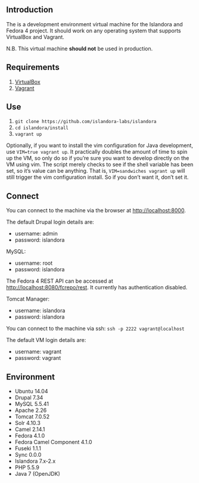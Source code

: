 ## Introduction

The is a development environment virtual machine for the Islandora and Fedora 4 project. It should work on any operating system that supports VirtualBox and Vagrant.

N.B. This virtual machine **should not** be used in production.

## Requirements

1. [VirtualBox](https://www.virtualbox.org/)
2. [Vagrant](http://www.vagrantup.com/)

## Use

1. `git clone https://github.com/islandora-labs/islandora`
2. `cd islandora/install`
3. `vagrant up`

Optionally, if you want to install the vim configuration for Java development, use `VIM=true vagrant up`.  It practically doubles the amount of time to spin up the VM, so only do so if you’re sure you want to develop directly on the VM using vim.  The script merely checks to see if the shell variable has been set, so it’s value can be anything.  That is, `VIM=sandwiches vagrant up` will still trigger the vim configuration install.  So if you don’t want it, don’t set it.

## Connect

You can connect to the machine via the browser at [http://localhost:8000](http://localhost:8000).

The default Drupal login details are:
  - username: admin
  - password: islandora

MySQL:
  - username: root
  - password: islandora

The Fedora 4 REST API can be accessed at [http://localhost:8080/fcrepo/rest](http://localhost:8080/fcrepo/rest).  It currently has authentication disabled.

Tomcat Manager:
  - username: islandora
  - password: islandora

You can connect to the machine via ssh: `ssh -p 2222 vagrant@localhost`

The default VM login details are:
  - username: vagrant
  - password: vagrant

## Environment

- Ubuntu 14.04
- Drupal 7.34
- MySQL 5.5.41
- Apache 2.26
- Tomcat 7.0.52
- Solr 4.10.3
- Camel 2.14.1
- Fedora 4.1.0
- Fedora Camel Component 4.1.0
- Fuseki 1.1.1
- Sync 0.0.0
- Islandora 7.x-2.x
- PHP 5.5.9 
- Java 7 (OpenJDK)
